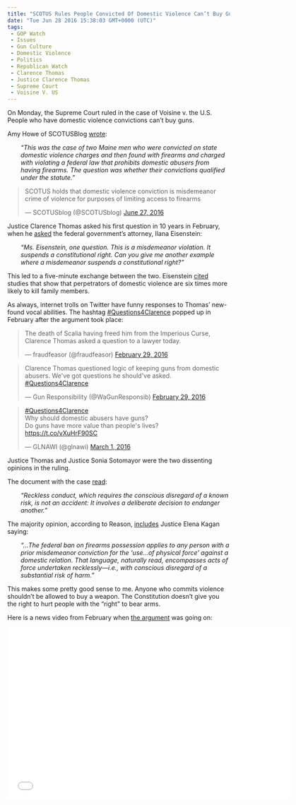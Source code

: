 ```yaml
---
title: "SCOTUS Rules People Convicted Of Domestic Violence Can’t Buy Guns (VIDEO)"
date: "Tue Jun 28 2016 15:38:03 GMT+0000 (UTC)"
tags: 
 - GOP Watch
 - Issues
 - Gun Culture
 - Domestic Violence
 - Politics
 - Republican Watch
 - Clarence Thomas
 - Justice Clarence Thomas
 - Supreme Court
 - Voisine V. US
---
```

<p>On Monday, the Supreme Court ruled in the case of Voisine v. the U.S. People who have domestic violence convictions can&#x2019;t buy guns.</p><p>Amy Howe of SCOTUSBlog&#xA0;<a href="http://live.scotusblog.com/Event/Live_blog_of_orders_and_opinions__June_27_2016/289544959" onclick="__gaTracker(&apos;send&apos;, &apos;event&apos;, &apos;outbound-article&apos;, &apos;http://live.scotusblog.com/Event/Live_blog_of_orders_and_opinions__June_27_2016/289544959&apos;, &apos;wrote&apos;);">wrote</a>:</p><p style="padding-left: 30px;"><em>&#x201C;This was the case of two Maine men who were convicted on state domestic violence charges and then found with firearms and charged with violating a federal law that prohibits domestic abusers from having firearms. The question was whether their convictions qualified under the statute.&#x201D;</em></p><blockquote class="twitter-tweet" data-width="500"><p lang="en" dir="ltr">SCOTUS holds that domestic violence conviction is misdemeanor crime of violence for purposes of limiting access to firearms</p>
<p>&#x2014; SCOTUSblog (@SCOTUSblog) <a href="https://twitter.com/SCOTUSblog/status/747430062807449601" onclick="__gaTracker(&apos;send&apos;, &apos;event&apos;, &apos;outbound-article&apos;, &apos;https://twitter.com/SCOTUSblog/status/747430062807449601&apos;, &apos;June 27, 2016&apos;);">June 27, 2016</a></p></blockquote><p><script async src="//platform.twitter.com/widgets.js" charset="utf-8"></script></p><p>Justice Clarence Thomas asked his first question in 10 years in February, when he&#xA0;<a href="https://www.buzzfeed.com/chrismcdaniel/this-supreme-court-justice-just-asked-his-first-question-in?bftwnews&amp;utm_term=.lqwP2j1Kl#.bmwYl5RDP" onclick="__gaTracker(&apos;send&apos;, &apos;event&apos;, &apos;outbound-article&apos;, &apos;https://www.buzzfeed.com/chrismcdaniel/this-supreme-court-justice-just-asked-his-first-question-in?bftwnews&amp;utm_term=.lqwP2j1Kl#.bmwYl5RDP&apos;, &apos;asked&apos;);" target="_blank">asked</a> the federal government&#x2019;s attorney, Ilana Eisenstein:</p><p style="padding-left: 30px;"><em>&#x201C;Ms. Eisenstein, one question. This is a misdemeanor violation. It suspends a constitutional right. Can you give me another example where a misdemeanor suspends a constitutional right?&#x201D;</em></p><p>This led to a five-minute exchange between the two. Eisenstein <a href="https://mic.com/articles/136586/clarence-thomas-asked-his-first-question-in-10-years-to-challenge-a-gun-rights-issue#.v3ac69scx" onclick="__gaTracker(&apos;send&apos;, &apos;event&apos;, &apos;outbound-article&apos;, &apos;https://mic.com/articles/136586/clarence-thomas-asked-his-first-question-in-10-years-to-challenge-a-gun-rights-issue#.v3ac69scx&apos;, &apos;cited&apos;);" target="_blank">cited</a> studies&#xA0;that show that perpetrators of domestic violence are six times more likely to kill family members.</p><p>As always, internet trolls on Twitter have funny responses to Thomas&#x2019; new-found vocal abilities. The hashtag <a href="https://twitter.com/hashtag/questions4clarence?f=tweets&amp;vertical=default&amp;src=hash" onclick="__gaTracker(&apos;send&apos;, &apos;event&apos;, &apos;outbound-article&apos;, &apos;https://twitter.com/hashtag/questions4clarence?f=tweets&amp;vertical=default&amp;src=hash&apos;, &apos;#Questions4Clarence&apos;);" target="_blank">#Questions4Clarence</a>&#xA0;popped up in February after the argument took place:</p><blockquote class="twitter-tweet" data-width="500"><p lang="en" dir="ltr">The death of Scalia having freed him from the Imperious Curse, Clarence Thomas asked a question to a lawyer today.</p>
<p>&#x2014; fraudfeasor (@fraudfeasor) <a href="https://twitter.com/fraudfeasor/status/704409276551311360" onclick="__gaTracker(&apos;send&apos;, &apos;event&apos;, &apos;outbound-article&apos;, &apos;https://twitter.com/fraudfeasor/status/704409276551311360&apos;, &apos;February 29, 2016&apos;);">February 29, 2016</a></p></blockquote><p><script async src="//platform.twitter.com/widgets.js" charset="utf-8"></script></p><blockquote class="twitter-tweet" data-width="500"><p lang="en" dir="ltr">Clarence Thomas questioned logic of keeping guns from domestic abusers. We&apos;ve got questions he should&apos;ve asked. <a href="https://twitter.com/hashtag/Questions4Clarence?src=hash" onclick="__gaTracker(&apos;send&apos;, &apos;event&apos;, &apos;outbound-article&apos;, &apos;https://twitter.com/hashtag/Questions4Clarence?src=hash&apos;, &apos;#Questions4Clarence&apos;);">#Questions4Clarence</a></p>
<p>&#x2014; Gun Responsibility (@WaGunResponsib) <a href="https://twitter.com/WaGunResponsib/status/704410212426391552" onclick="__gaTracker(&apos;send&apos;, &apos;event&apos;, &apos;outbound-article&apos;, &apos;https://twitter.com/WaGunResponsib/status/704410212426391552&apos;, &apos;February 29, 2016&apos;);">February 29, 2016</a></p></blockquote><p><script async src="//platform.twitter.com/widgets.js" charset="utf-8"></script></p><blockquote class="twitter-tweet" data-width="500"><p lang="en" dir="ltr"><a href="https://twitter.com/hashtag/Questions4Clarence?src=hash" onclick="__gaTracker(&apos;send&apos;, &apos;event&apos;, &apos;outbound-article&apos;, &apos;https://twitter.com/hashtag/Questions4Clarence?src=hash&apos;, &apos;#Questions4Clarence&apos;);">#Questions4Clarence</a> <br>Why should domestic abusers have guns? <br>Do guns have more value than people&apos;s lives? <a href="https://t.co/vXuHrF90SC" onclick="__gaTracker(&apos;send&apos;, &apos;event&apos;, &apos;outbound-article&apos;, &apos;https://t.co/vXuHrF90SC&apos;, &apos;https://t.co/vXuHrF90SC&apos;);">https://t.co/vXuHrF90SC</a></p>
<p>&#x2014; GLNAWI (@glnawi) <a href="https://twitter.com/glnawi/status/704490341508886529" onclick="__gaTracker(&apos;send&apos;, &apos;event&apos;, &apos;outbound-article&apos;, &apos;https://twitter.com/glnawi/status/704490341508886529&apos;, &apos;March 1, 2016&apos;);">March 1, 2016</a></p></blockquote><p><script async src="//platform.twitter.com/widgets.js" charset="utf-8"></script></p><p><script async src="//platform.twitter.com/widgets.js" charset="utf-8"></script></p><p>Justice Thomas and Justice Sonia Sotomayor were the two dissenting opinions in the ruling.</p><p>The document with the case <a href="http://www.supremecourt.gov/opinions/15pdf/14-10154_19m1.pdf" onclick="__gaTracker(&apos;send&apos;, &apos;pageview&apos;, &apos;http://www.supremecourt.gov/opinions/15pdf/14-10154_19m1.pdf&apos;);" target="_blank">read</a>:</p><p style="padding-left: 30px;"><em>&#x201C;Reckless conduct, which requires the conscious disregard of a known risk, is not an accident: It involves a deliberate decision to endanger another.&#x201D;</em></p><p>The majority opinion, according to Reason,&#xA0;<a href="http://reason.com/blog/2016/06/27/clarence-thomas-and-sonia-sotomayor-join" onclick="__gaTracker(&apos;send&apos;, &apos;event&apos;, &apos;outbound-article&apos;, &apos;http://reason.com/blog/2016/06/27/clarence-thomas-and-sonia-sotomayor-join&apos;, &apos;includes&apos;);" target="_blank">includes</a> Justice Elena Kagan saying:</p><p style="padding-left: 30px;"><em>&#x201C;&#x2026;The federal ban on firearms possession applies to any person with a prior misdemeanor conviction for the &#x2018;use&#x2026;of physical force&#x2019; against a domestic relation. That language, naturally read, encompasses acts of force undertaken recklessly&#x2014;i.e., with conscious disregard of a substantial risk of harm.&#x201D;</em></p><p>This makes some pretty good sense to me. Anyone who commits violence shouldn&#x2019;t be allowed to buy&#xA0;a weapon. The Constitution doesn&#x2019;t give you the right to hurt people with the&#xA0;&#x201C;right&#x201D; to bear arms.</p><p>Here is a news video from February when <a href="https://youtu.be/pRIiGkzfcpA" onclick="__gaTracker(&apos;send&apos;, &apos;event&apos;, &apos;outbound-article&apos;, &apos;https://youtu.be/pRIiGkzfcpA&apos;, &apos;the argument&apos;);">the argument</a> was going on:</p><p><span class="embed-youtube" style="text-align:center; display: block;"><iframe class="youtube-player" type="text/html" width="640" height="390" src="//www.youtube.com/embed/pRIiGkzfcpA?version=3&amp;rel=1&amp;fs=1&amp;autohide=2&amp;showsearch=0&amp;showinfo=1&amp;iv_load_policy=1&amp;wmode=transparent" allowfullscreen="true" style="border:0;"></iframe></span></p>